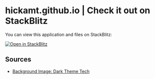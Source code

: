 # hickamt.github.io | Check it out on StackBlitz

You can view this application and files on StackBlitz:

[![Open in StackBlitz](https://developer.stackblitz.com/img/open_in_stackblitz.svg)](https://stackblitz.com/github/hickamt/profile/)

## Sources

- [Background Image: Dark Theme Tech](https://cdn.wallpapersafari.com/33/30/e0lEdH.jpg)
